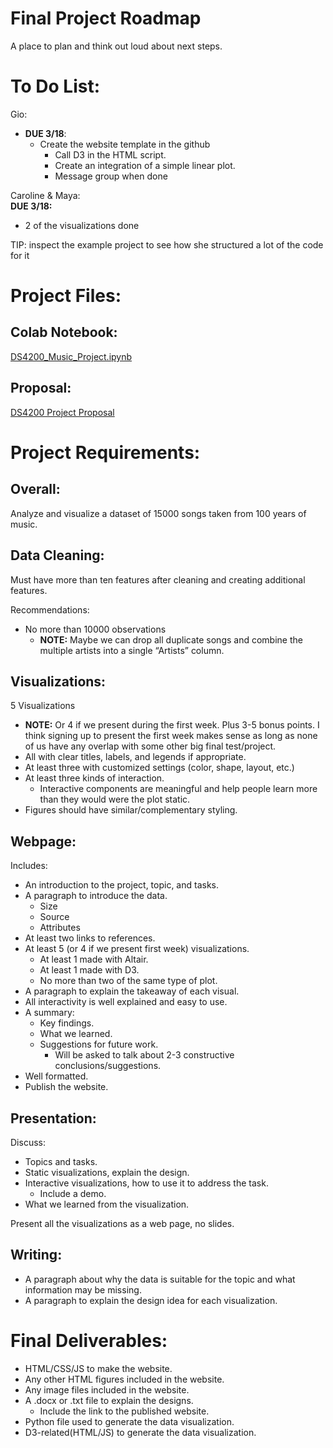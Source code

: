 # Final Project Roadmap

A place to plan and think out loud about next steps.

# To Do List:

Gio:

- **DUE 3/18**:  
  - Create the website template in the github  
    - Call D3 in the HTML script.  
    - Create an integration of a simple linear plot.  
    - Message group when done

Caroline & Maya:  
**DUE 3/18:**

- 2 of the visualizations done

TIP: inspect the example project to see how she structured a lot of the code for it

# Project Files:

## Colab Notebook:

[DS4200\_Music\_Project.ipynb](https://colab.research.google.com/drive/1VUh89tqcsLqZdQKo0eLiP0kiND5vR1GT?usp=sharing)

## Proposal:

[DS4200 Project Proposal](https://docs.google.com/document/d/1UEQ7LJXkVtovUvy-rqTp4lsg8zaa5eorjuSfKLmBS7A/edit?usp=sharing)

# Project Requirements:

## Overall:

Analyze and visualize a dataset of 15000 songs taken from 100 years of music.

## Data Cleaning:

Must have more than ten features after cleaning and creating additional features.

Recommendations:

- No more than 10000 observations  
  - **NOTE:** Maybe we can drop all duplicate songs and combine the multiple artists into a single “Artists” column.

## Visualizations:

5 Visualizations

- **NOTE:** Or 4 if we present during the first week. Plus 3-5 bonus points. I think signing up to present the first week makes sense as long as none of us have any overlap with some other big final test/project.  
- All with clear titles, labels, and legends if appropriate.  
- At least three with customized settings (color, shape, layout, etc.)  
- At least three kinds of interaction.  
  - Interactive components are meaningful and help people learn more than they would were the plot static.  
- Figures should have similar/complementary styling.

## Webpage:

Includes:

- An introduction to the project, topic, and tasks.  
- A paragraph to introduce the data.  
  - Size  
  - Source  
  - Attributes  
- At least two links to references.  
- At least 5 (or 4 if we present first week) visualizations.  
  - At least 1 made with Altair.  
  - At least 1 made with D3.  
  - No more than two of the same type of plot.  
- A paragraph to explain the takeaway of each visual.  
- All interactivity is well explained and easy to use.  
- A summary:  
  - Key findings.  
  - What we learned.  
  - Suggestions for future work.  
    - Will be asked to talk about 2-3 constructive conclusions/suggestions.	  
- Well formatted.  
- Publish the website.

## Presentation:

Discuss:

- Topics and tasks.  
- Static visualizations, explain the design.  
- Interactive visualizations, how to use it to address the task.  
  - Include a demo.  
- What we learned from the visualization.

Present all the visualizations as a web page, no slides.

## Writing:

- A paragraph about why the data is suitable for the topic and what information may be missing.  
- A paragraph to explain the design idea for each visualization.

# Final Deliverables:

- HTML/CSS/JS to make the website.  
- Any other HTML figures included in the website.  
- Any image files included in the website.  
- A .docx or .txt file to explain the designs.  
  - Include the link to the published website.  
- Python file used to generate the data visualization.  
- D3-related(HTML/JS) to generate the data visualization.

